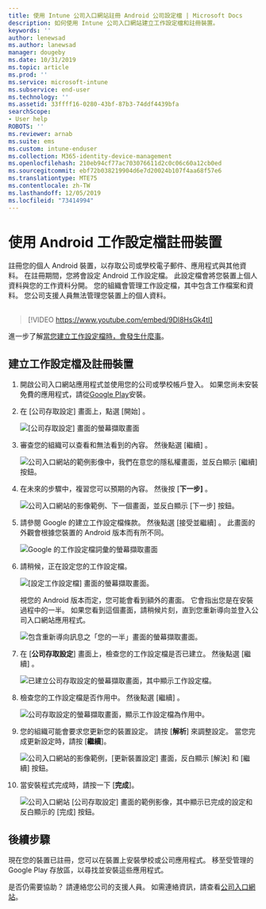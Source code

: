 ```yaml
---
title: 使用 Intune 公司入口網站註冊 Android 公司設定檔 | Microsoft Docs
description: 如何使用 Intune 公司入口網站建立工作設定檔和註冊裝置。
keywords: ''
author: lenewsad
ms.author: lanewsad
manager: dougeby
ms.date: 10/31/2019
ms.topic: article
ms.prod: ''
ms.service: microsoft-intune
ms.subservice: end-user
ms.technology: ''
ms.assetid: 33ffff16-0280-43bf-87b3-74ddf4439bfa
searchScope:
- User help
ROBOTS: ''
ms.reviewer: arnab
ms.suite: ems
ms.custom: intune-enduser
ms.collection: M365-identity-device-management
ms.openlocfilehash: 210eb94cf77ac703076611d2c0c06c60a12cb0ed
ms.sourcegitcommit: ebf72b038219904d6e7d20024b107f4aa68f57e6
ms.translationtype: MTE75
ms.contentlocale: zh-TW
ms.lasthandoff: 12/05/2019
ms.locfileid: "73414994"
---
```

# <a name="enroll-device-with-android-work-profile"></a>使用 Android 工作設定檔註冊裝置

註冊您的個人 Android 裝置，以存取公司或學校電子郵件、應用程式與其他資料。 在註冊期間，您將會設定 Android 工作設定檔。 此設定檔會將您裝置上個人資料與您的工作資料分開。 您的組織會管理工作設定檔，其中包含工作檔案和資料。 您公司支援人員無法管理您裝置上的個人資料。  
</br>
> [!VIDEO https://www.youtube.com/embed/9Dl8HsGk4tI]

進一步了解[當您建立工作設定檔時，會發生什麼事](what-happens-when-you-create-a-work-profile-android.md)。

## <a name="create-work-profile-and-enroll-device"></a>建立工作設定檔及註冊裝置

1. 開啟公司入口網站應用程式並使用您的公司或學校帳戶登入。 如果您尚未安裝免費的應用程式，請從[Google Play](https://play.google.com/store/apps/details?id=com.microsoft.windowsintune.companyportal)安裝。  

2. 在 [公司存取設定]  畫面上，點選 [開始]  。  

    ![[公司存取設定] 畫面的螢幕擷取畫面](./media/access-setup-work-profile-1911.png)  

3. 審查您的組織可以查看和無法看到的內容。 然後點選 [繼續]  。 

    ![公司入口網站的範例影像中，我們在意您的隱私權畫面，並反白顯示 [繼續] 按鈕。](./media/android-privacy-screen-1911.png)  
4. 在未來的步驟中，複習您可以預期的內容。 然後按 [**下一步]** 。  

    ![公司入口網站的影像範例、下一個畫面，並反白顯示 [下一步] 按鈕。](./media/android-wp-04-1908.png)  

5. 請參閱 Google 的建立工作設定檔條款。 然後點選 [接受並繼續]  。 此畫面的外觀會根據您裝置的 Android 版本而有所不同。 

    ![Google 的工作設定檔詞彙的螢幕擷取畫面](./media/android-wp-05-1908.png)  

6. 請稍候，正在設定您的工作設定檔。  

    ![[設定工作設定檔] 畫面的螢幕擷取畫面。](./media/android-wp-05a-1908.png)  

   視您的 Android 版本而定，您可能會看到額外的畫面。 它會指出您是在安裝過程中的一半。 如果您看到這個畫面，請稍候片刻，直到您重新導向並登入公司入口網站應用程式。  

    ![包含重新導向訊息之「您的一半」畫面的螢幕擷取畫面。](./media/android-wp-05b-1908.png)  

7. 在 [**公司存取設定**] 畫面上，檢查您的工作設定檔是否已建立。 然後點選 [繼續]  。  

    ![已建立公司存取設定的螢幕擷取畫面，其中顯示工作設定檔。](./media/work-profile-complete-1911.png)  

8. 檢查您的工作設定檔是否作用中。 然後點選 [繼續]  。 

    ![公司存取設定的螢幕擷取畫面，顯示工作設定檔為作用中。](./media/work-profile-active-1911.png)  

9. 您的組織可能會要求您更新您的裝置設定。 請按 [**解析**] 來調整設定。 當您完成更新設定時，請按 [**繼續**]。    

    ![公司入口網站的影像範例，[更新裝置設定] 畫面，反白顯示 [解決] 和 [繼續] 按鈕。](./media/resolve-settings-1911.png) 


10. 當安裝程式完成時，請按一下 [**完成**]。  

    ![公司入口網站 [公司存取設定] 畫面的範例影像，其中顯示已完成的設定和反白顯示的 [完成] 按鈕。](./media/work-profile-done-1911.png)  


## <a name="next-steps"></a>後續步驟  

現在您的裝置已註冊，您可以在裝置上安裝學校或公司應用程式。 移至受管理的 Google Play 存放區，以尋找並安裝這些應用程式。 

是否仍需要協助？ 請連絡您公司的支援人員。 如需連絡資訊，請查看[公司入口網站](https://go.microsoft.com/fwlink/?linkid=2010980)。
